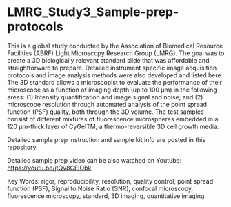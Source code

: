 # LMRG_Study3_Sample-prep-protocols

This is a global study conducted by the Association of Biomedical Resource Facilities (ABRF) Light Microscopy Research Group (LMRG). The goal was to create a 3D biologically relevant standard slide that was affordable and straightforward to prepare. Detailed instrument specific image acquisition protocols and image analysis methods were also developed and listed here. The 3D standard allows a microscopist to evaluate the performance of their microscope as a function of imaging depth (up to 100 µm) in the following areas: (1) Intensity quantification and image signal and noise; and (2) microscope resolution through automated analysis of the point spread function (PSF) quality, both through the 3D volume. The test samples consist of different mixtures of fluorescence microspheres embedded in a 120 µm-thick layer of CyGelTM, a thermo-reversible 3D cell growth media. 

Detailed sample prep instruction and sample kit info are posted in this repository. 

Detailed sample prep video can be also watched on Youtube:
https://youtu.be/jtQv8CEIObk

Key Words: rigor, reproducibility, resolution, quality control, point spread function (PSF), Signal to Noise Ratio (SNR), confocal microscopy, fluorescence microscopy, standard, 3D imaging, quantitative imaging


